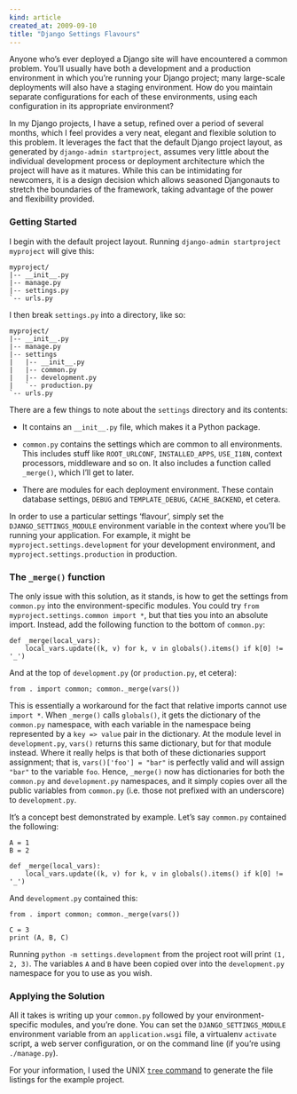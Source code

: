 ```yaml
--- 
kind: article
created_at: 2009-09-10
title: "Django Settings Flavours"
---
```


Anyone who’s ever deployed a Django site will have encountered a common problem.
You’ll usually have both a development and a production environment in which
you’re running your Django project; many large-scale deployments will also have
a staging environment. How do you maintain separate configurations for each of
these environments, using each configuration in its appropriate environment?

In my Django projects, I have a setup, refined over a period of several months,
which I feel provides a very neat, elegant and flexible solution to this
problem. It leverages the fact that the default Django project layout, as
generated by `django-admin startproject`, assumes very little about the
individual development process or deployment architecture which the project will
have as it matures. While this can be intimidating for newcomers, it is a design
decision which allows seasoned Djangonauts to stretch the boundaries of the
framework, taking advantage of the power and flexibility provided.

### Getting Started

I begin with the default project layout. Running
`django-admin startproject myproject` will give this:

    myproject/
    |-- __init__.py
    |-- manage.py
    |-- settings.py
    `-- urls.py

I then break `settings.py` into a directory, like so:

    myproject/
    |-- __init__.py
    |-- manage.py
    |-- settings
    |   |-- __init__.py
    |   |-- common.py
    |   |-- development.py
    |   `-- production.py
    `-- urls.py

There are a few things to note about the `settings` directory and its contents:

*   It contains an `__init__.py` file, which makes it a Python package.

*   `common.py` contains the settings which are common to all environments. This
    includes stuff like `ROOT_URLCONF`, `INSTALLED_APPS`, `USE_I18N`, context
    processors, middleware and so on. It also includes a function called
    `_merge()`, which I’ll get to later.

*   There are modules for each deployment environment. These contain database
    settings, `DEBUG` and `TEMPLATE_DEBUG`, `CACHE_BACKEND`, et cetera.

In order to use a particular settings ‘flavour’, simply set the
`DJANGO_SETTINGS_MODULE` environment variable in the context where you’ll be
running your application. For example, it might be
`myproject.settings.development` for your development environment, and
`myproject.settings.production` in production.

### The `_merge()` function

The only issue with this solution, as it stands, is how to get the settings from
`common.py` into the environment-specific modules. You could try
`from myproject.settings.common import *`, but that ties you into an absolute
import. Instead, add the following function to the bottom of `common.py`:

    def _merge(local_vars):
        local_vars.update((k, v) for k, v in globals().items() if k[0] != '_')

And at the top of `development.py` (or `production.py`, et cetera):

    from . import common; common._merge(vars())

This is essentially a workaround for the fact that relative imports cannot use
`import *`. When `_merge()` calls `globals()`, it gets the dictionary of the
`common.py` namespace, with each variable in the namespace being represented by
a `key => value` pair in the dictionary. At the module level in
`development.py`, `vars()` returns this same dictionary, but for that module
instead. Where it really helps is that both of these dictionaries support
assignment; that is, `vars()['foo'] = "bar"` is perfectly valid and will assign
`"bar"` to the variable `foo`. Hence, `_merge()` now has dictionaries for both
the `common.py` and `development.py` namespaces, and it simply copies over all
the public variables from `common.py` (i.e. those not prefixed with an
underscore) to `development.py`.

It’s a concept best demonstrated by example. Let’s say `common.py` contained the
following:

    A = 1
    B = 2
    
    def _merge(local_vars):
        local_vars.update((k, v) for k, v in globals().items() if k[0] != '_')

And `development.py` contained this:

    from . import common; common._merge(vars())
    
    C = 3
    print (A, B, C)

Running `python -m settings.development` from the project root will print
`(1, 2, 3)`. The variables `A` and `B` have been copied over into the
`development.py` namespace for you to use as you wish.

### Applying the Solution

All it takes is writing up your `common.py` followed by your
environment-specific modules, and you’re done. You can set the
`DJANGO_SETTINGS_MODULE` environment variable from an `application.wsgi` file, a
virtualenv `activate` script, a web server configuration, or on the command line
(if you’re using `./manage.py`).

For your information, I used the UNIX
[`tree` command](http://mama.indstate.edu/users/ice/tree/) to generate the file
listings for the example project.
